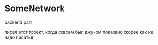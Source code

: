 # SomeNetwork
backend part

писал этот проект, когда совсем был джуном
показано скорее как не надо писать))
